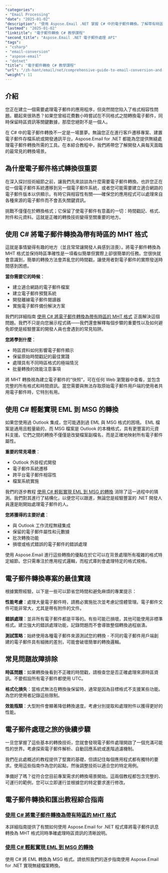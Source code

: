 ```yaml
---
"categories":
- "Email Processing"
"date": "2025-01-02"
"description": "使用 Aspose.Email .NET 掌握 C# 中的電子郵件轉換。了解帶有時區處理的 MHT、EML 到 MSG 的轉換。為開發人員提供逐步教程。"
"lastmod": "2025-01-02"
"linktitle": "電子郵件轉換 C# 教學課程"
"second_title": "Aspose.Email .NET 電子郵件處理 API"
"tags":
- "csharp"
- "email-conversion"
- "aspose-email"
- "dotnet"
"title": "電子郵件轉換 C# 教學課程"
"url": "/zh-hant/email/net/comprehensive-guide-to-email-conversion-and-export/"
"weight": 11
---
```


## 介紹

您正在建立一個需要處理電子郵件的應用程序，但突然間您陷入了格式相容性問題。聽起來很熟悉？如果您曾經花費數小時嘗試在不同格式之間轉換電子郵件，同時保留時區資訊等關鍵數據，那麼您絕對不是一個人。

在 C# 中的電子郵件轉換不一定是一場噩夢。無論您正在進行客戶遷移專案、建置電子郵件存檔系統或開發通訊平台，Aspose.Email for .NET 都能為您提供無縫處理電子郵件轉換所需的工具。在本綜合教程中，我們將帶您了解開發人員每天面臨的最常見的轉換場景。

## 為什麼電子郵件格式轉換很重要

在深入探討技術細節之前，讓我們先來談談為什麼需要電子郵件轉換。也許您正在從一個電子郵件系統遷移到另一個電子郵件系統，或者您可能需要建立適合網路的電子郵件版本以供顯示。有時它與相容性有關——確保您的應用程式可以處理來自各種來源的電子郵件而不會丟失關鍵資訊。

挑戰不僅僅在於轉換格式；它保留了使電子郵件有意義的一切：時間戳記、格式、附件和元資料。這就是正確的轉換技術變得至關重要的地方。

## 使用 C# 將電子郵件轉換為帶有時區的 MHT 格式

這就是事情變得有趣的地方（並且常常讓開發人員感到沮喪）。將電子郵件轉換為 MHT 格式並保持時區準確性是一項看似簡單但實際上卻很簡單的任務。您很快就會意識到，簡單的轉換方法會弄亂您的時間戳，讓使用者對電子郵件的實際發送時間感到困惑。

**當你需要它的時候**： 
- 建立適合網路的電子郵件檔案
- 建立電子郵件預覽系統
- 開發離線電子郵件閱讀器
- 實施電子郵件備份解決方案

我們的詳細指南 [使用 C# 將電子郵件轉換為帶有時區的 MHT 格式](./convert-emails-to-mht-format-with-timezone-in-csharp/) 正面解決這個問題。我們不只是向您展示程式碼——我們還會解釋每個步驟的重要性以及如何避免即使是經驗豐富的開發人員也會遇到的常見陷阱。

**您將學到什麼**：
- 時區資料如何影響電子郵件顯示
- 保留原始時間戳記的最佳實踐
- 處理具有不同時區格式的極端情況
- 批量轉換的效能注意事項

將 MHT 轉換視為建立電子郵件的“快照”，可在任何 Web 瀏覽器中查看，並包含完整的所有格式和時間資訊。當您需要與無法存取原始電子郵件用戶端的使用者共用電子郵件時，它特別有用。

## 使用 C# 輕鬆實現 EML 到 MSG 的轉換

如果您使用過 Outlook 集成，您可能遇到過 EML 與 MSG 格式的困境。 EML 檔案是通用且輕量級的，而 MSG 檔案是 Outlook 的本機格式，具有更豐富的元資料支援。它們之間的轉換不僅僅是改變檔案副檔名，而是正確地映射所有電子郵件屬性。

**重要的常見場景**：
- Outlook 外掛程式開發
- 電子郵件系統遷移
- 跨平台電子郵件相容性
- 檔案系統實施

我們的逐步教程 [使用 C# 輕鬆實現 EML 到 MSG 的轉換](./eml-to-msg-convert-made-easy-using-csharp/) 消除了這一過程中的猜測。我們對其進行了結構化，以便您可以跟進，無論您是經驗豐富的 .NET 開發人員還是剛開始處理電子郵件的人。

**您將獲得的主要好處**：
- 與 Outlook 工作流程無縫集成
- 保留的電子郵件屬性和元數據
- 批次轉換功能
- 損壞或格式錯誤的電子郵件的錯誤處理

使用 Aspose.Email 進行這些轉換的優點在於它可以在背景處理所有複雜的格式特定細節。您只需專注於應用程式邏輯，而程式庫則會處理特定的格式規格。

## 電子郵件轉換專案的最佳實踐

根據實際經驗，以下是一些可以節省您時間和避免麻煩的專業提示：

**性能考慮**：處理大量電子郵件時，請務必實施批次並考慮記憶體管理。電子郵件文件可能非常大，尤其是帶有附件的文件。

**錯誤處理**：並非所有電子郵件都是平等的。有些可能已損壞，其他可能使用非標準格式。建立強大的錯誤處理功能，記錄問題而不會導致整個轉換過程崩潰。

**測試策略**：始終使用各種電子郵件來源測試您的轉換 - 不同的電子郵件用戶端創建的電子郵件具有細微的差別，可能會破壞簡單的轉換邏輯。

## 常見問題故障排除

**時區問題**：如果轉換後看到不正確的時間戳，請檢查您是否正確處理來源時區資訊。不要假設所有電子郵件都使用 UTC。

**格式化損失**：當格式無法在轉換後保留時，通常是因為目標格式不支援某些功能。為您的使用者記錄這些限制。

**效能瓶頸**：大型附件會顯著降低轉換速度。考慮分別提取和處理附件以獲得更好的性能。

## 電子郵件處理之旅的後續步驟

一旦您掌握了這些基本的轉換技術，您就會發現電子郵件處理開啟了一個充滿可能性的世界。考慮探索電子郵件解析、自動回應系統或進階過濾機制。

我們在此處概述的教程提供了堅實的基礎，但請記住每個應用程式都有獨特的要求。使用這些指南作為您的起點，然後調整技術以適合您的特定用例。

準備好了嗎？從符合您目前專案需求的轉換場景開始。這兩個教程都包含完整的、可運行的範例，您可以立即運行並根據您的特定要求進行修改。

## 電子郵件轉換和匯出教程綜合指南
### [使用 C# 將電子郵件轉換為帶有時區的 MHT 格式](./convert-emails-to-mht-format-with-timezone-in-csharp/)
本詳細指南提供了有關如何使用 Aspose.Email for .NET 程式庫將電子郵件訊息轉換為 MHT 格式同時準確處理時區資訊的清晰說明。
### [使用 C# 輕鬆實現 EML 到 MSG 的轉換](./eml-to-msg-convert-made-easy-using-csharp/)
使用 C# 將 EML 轉換為 MSG 格式。請依照我們的逐步指南使用 Aspose.Email for .NET 實現無縫檔案轉換。
